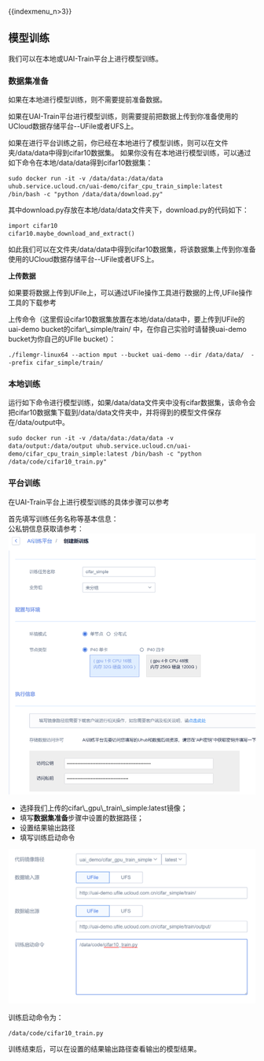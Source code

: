 {{indexmenu_n>3}}

## 模型训练

我们可以在本地或UAI-Train平台上进行模型训练。

### 数据集准备

如果在本地进行模型训练，则不需要提前准备数据。

如果在UAI-Train平台进行模型训练，则需要提前把数据上传到你准备使用的UCloud数据存储平台--UFile或者UFS上。

如果在进行平台训练之前，你已经在本地进行了模型训练，则可以在文件夹/data/data中得到cifar10数据集。
如果你没有在本地进行模型训练，可以通过如下命令在本地/data/data得到cifar10数据集：

    sudo docker run -it -v /data/data:/data/data  uhub.service.ucloud.cn/uai-demo/cifar_cpu_train_simple:latest /bin/bash -c "python /data/data/download.py"

其中download.py存放在本地/data/data文件夹下，download.py的代码如下：

    import cifar10
    cifar10.maybe_download_and_extract()

如此我们可以在文件夹/data/data中得到cifar10数据集，将该数据集上传到你准备使用的UCloud数据存储平台--UFile或者UFS上。

**上传数据**

如果要将数据上传到UFile上，可以通过UFile操作工具进行数据的上传,UFile操作工具的下载参考[](/ai/uai-train/set-up/tf-mnist/train)

上传命令（这里假设cifar10数据集放置在本地/data/data中，要上传到UFile的 uai-demo
bucket的cifar\\\_simple/train/ 中，在你自己实验时请替换uai-demo bucket为你自己的UFIle
bucket）：

    ./filemgr-linux64 --action mput --bucket uai-demo --dir /data/data/  --prefix cifar_simple/train/

### 本地训练

运行如下命令进行模型训练，如果/data/data文件夹中没有cifar数据集，该命令会把cifar10数据集下载到/data/data文件夹中，并将得到的模型文件保存在/data/output中。

    sudo docker run -it -v /data/data:/data/data -v data/output:/data/output uhub.service.ucloud.cn/uai-demo/cifar_cpu_train_simple:latest /bin/bash -c "python /data/code/cifar10_train.py"

### 平台训练

在UAI-Train平台上进行模型训练的具体步骤可以参考[](/ai/uai-train/set-up/tf-mnist/train)

首先填写训练任务名称等基本信息：  
公私钥信息获取请参考：[](/ai/uai-train/basic/key)  
![](/images/case/cifar/a.png)

  - 选择我们上传的cifar\\\_gpu\\\_train\\\_simple:latest镜像；
  - 填写**数据集准备**步骤中设置的数据路径；
  - 设置结果输出路径
  - 填写训练启动命令

![](/images/case/cifar/h.png)

训练启动命令为：

    /data/code/cifar10_train.py

训练结束后，可以在设置的结果输出路径查看输出的模型结果。
